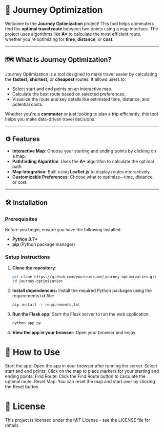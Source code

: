 # 🚀 Journey Optimization

Welcome to the **Journey Optimization** project! This tool helps commuters find the **optimal travel route** between two points using a map interface. The project uses algorithms like **A\*** to calculate the most efficient route, whether you're optimizing for **time**, **distance**, or **cost**.

---

## 🗺️ What is Journey Optimization?

Journey Optimization is a tool designed to make travel easier by calculating the **fastest**, **shortest**, or **cheapest** routes. It allows users to:
- Select start and end points on an interactive map.
- Calculate the best route based on selected preferences.
- Visualize the route and key details like estimated time, distance, and potential costs.

Whether you're a **commuter** or just looking to plan a trip efficiently, this tool helps you make data-driven travel decisions.

---

## ⚙️ Features

- **Interactive Map**: Choose your starting and ending points by clicking on a map.
- **Pathfinding Algorithm**: Uses the **A\*** algorithm to calculate the optimal path.
- **Map Integration**: Built using **Leaflet.js** to display routes interactively.
- **Customizable Preferences**: Choose what to optimize—time, distance, or cost.

---

## 🛠️ Installation

### Prerequisites
Before you begin, ensure you have the following installed:
- **Python 3.7+**
- **pip** (Python package manager)

### Setup Instructions
1. **Clone the repository**:
   ```bash
   git clone https://github.com/yourusername/journey-optimization.git
   cd journey-optimization
2. **Install dependencies:** Install the required Python packages using the requirements.txt file:
   
     ```bash
     pip install -r requirements.txt
     ```
3. **Run the Flask app:** Start the Flask server to run the web application:
   
   ```bash
   python app.py
   ```
4. **View the app in your browser:** Open your browser and enjoy.

# 🚀 How to Use
Start the app: Open the app in your browser after running the server.
Select start and end points: Click on the map to place markers for your starting and ending points.
Find Route: Click the Find Route button to calculate the optimal route.
Reset Map: You can reset the map and start over by clicking the Reset button.

# 📄 License
This project is licensed under the MIT License - see the LICENSE file for details.



